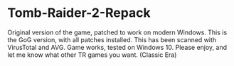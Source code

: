 # Tomb-Raider-2-Repack
Original version of the game, patched to work on modern Windows.
This is the GoG version, with all patches installed. This has been scanned with VirusTotal and AVG. Game works, tested on Windows 10.
Please enjoy, and let me know what other TR games you want. (Classic Era)
